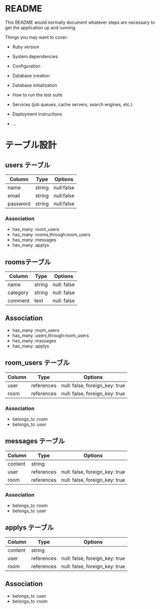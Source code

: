 # README

This README would normally document whatever steps are necessary to get the
application up and running.

Things you may want to cover:

* Ruby version

* System dependencies

* Configuration

* Database creation

* Database initialization

* How to run the test suite

* Services (job queues, cache servers, search engines, etc.)

* Deployment instructions

* ...

# テーブル設計

## users テーブル

|Column  | Type  |Options    |
| ------ | ----- | --------- |
| name   | string| null:false|
| email  | string| null:false|
|password| string| null:false|

### Association

- has_many :room_users
- has_many :rooms,through:room_users
- has_many :messages
- has_many :applys

## roomsテーブル

| Column  | Type   | Options     |
| ------- | ------ | ----------- |
| name    | string | null: false |
| category| string | null: false |
| comment | text   | null: false |


## Association

- has_many :room_users
- has_many :users,through:room_users
- has_many :massages
- has_many :applys


## room_users テーブル

| Column | Type       | Options                        |
| ------ | ---------- | ------------------------------ |
| user   | references | null: false, foreign_key: true |
| room   | references | null: false, foreign_key: true |

### Association

- belongs_to :room
- belongs_to :user

## messages テーブル

| Column  | Type       | Options                        |
| ------- | ---------- | ------------------------------ |
| content | string     |                                |
| user    | references | null: false, foreign_key: true |
| room    | references | null: false, foreign_key: true |

### Association

- belongs_to :room
- belongs_to :user


## applys テーブル
| Column  | Type       | Options                        |
| ------- | ---------- | ------------------------------ |
| content | string     |                                |
| user    | references | null: false, foreign_key: true |
| room    | references | null: false, foreign_key: true |

## Association

- belongs_to :user
- belongs_to :room